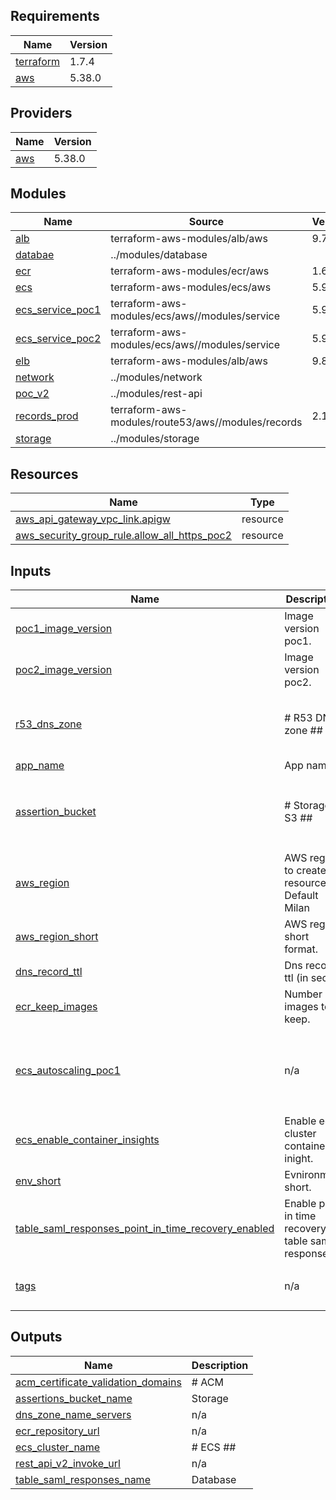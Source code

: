 ## Requirements

| Name | Version |
|------|---------|
| <a name="requirement_terraform"></a> [terraform](#requirement\_terraform) | 1.7.4 |
| <a name="requirement_aws"></a> [aws](#requirement\_aws) | 5.38.0 |

## Providers

| Name | Version |
|------|---------|
| <a name="provider_aws"></a> [aws](#provider\_aws) | 5.38.0 |

## Modules

| Name | Source | Version |
|------|--------|---------|
| <a name="module_alb"></a> [alb](#module\_alb) | terraform-aws-modules/alb/aws | 9.7.0 |
| <a name="module_databae"></a> [databae](#module\_databae) | ../modules/database |  |
| <a name="module_ecr"></a> [ecr](#module\_ecr) | terraform-aws-modules/ecr/aws | 1.6.0 |
| <a name="module_ecs"></a> [ecs](#module\_ecs) | terraform-aws-modules/ecs/aws | 5.9.1 |
| <a name="module_ecs_service_poc1"></a> [ecs\_service\_poc1](#module\_ecs\_service\_poc1) | terraform-aws-modules/ecs/aws//modules/service | 5.9.1 |
| <a name="module_ecs_service_poc2"></a> [ecs\_service\_poc2](#module\_ecs\_service\_poc2) | terraform-aws-modules/ecs/aws//modules/service | 5.9.1 |
| <a name="module_elb"></a> [elb](#module\_elb) | terraform-aws-modules/alb/aws | 9.8.0 |
| <a name="module_network"></a> [network](#module\_network) | ../modules/network |  |
| <a name="module_poc_v2"></a> [poc\_v2](#module\_poc\_v2) | ../modules/rest-api |  |
| <a name="module_records_prod"></a> [records\_prod](#module\_records\_prod) | terraform-aws-modules/route53/aws//modules/records | 2.11.0 |
| <a name="module_storage"></a> [storage](#module\_storage) | ../modules/storage |  |

## Resources

| Name | Type |
|------|------|
| [aws_api_gateway_vpc_link.apigw](https://registry.terraform.io/providers/hashicorp/aws/5.38.0/docs/resources/api_gateway_vpc_link) | resource |
| [aws_security_group_rule.allow_all_https_poc2](https://registry.terraform.io/providers/hashicorp/aws/5.38.0/docs/resources/security_group_rule) | resource |

## Inputs

| Name | Description | Type | Default | Required |
|------|-------------|------|---------|:--------:|
| <a name="input_poc1_image_version"></a> [poc1\_image\_version](#input\_poc1\_image\_version) | Image version poc1. | `string` | n/a | yes |
| <a name="input_poc2_image_version"></a> [poc2\_image\_version](#input\_poc2\_image\_version) | Image version poc2. | `string` | n/a | yes |
| <a name="input_r53_dns_zone"></a> [r53\_dns\_zone](#input\_r53\_dns\_zone) | # R53 DNS zone ## | <pre>object({<br>    name    = string<br>    comment = string<br>  })</pre> | n/a | yes |
| <a name="input_app_name"></a> [app\_name](#input\_app\_name) | App name. | `string` | `"oneid"` | no |
| <a name="input_assertion_bucket"></a> [assertion\_bucket](#input\_assertion\_bucket) | # Storage S3 ## | <pre>object({<br>    mfa_delete               = bool<br>    gracier_transaction_days = number<br>    expiration_days          = number<br>  })</pre> | <pre>{<br>  "expiration_days": 100,<br>  "gracier_transaction_days": 90,<br>  "mfa_delete": false<br>}</pre> | no |
| <a name="input_aws_region"></a> [aws\_region](#input\_aws\_region) | AWS region to create resources. Default Milan | `string` | `"eu-south-1"` | no |
| <a name="input_aws_region_short"></a> [aws\_region\_short](#input\_aws\_region\_short) | AWS region short format. | `string` | `"es-1"` | no |
| <a name="input_dns_record_ttl"></a> [dns\_record\_ttl](#input\_dns\_record\_ttl) | Dns record ttl (in sec) | `number` | `86400` | no |
| <a name="input_ecr_keep_images"></a> [ecr\_keep\_images](#input\_ecr\_keep\_images) | Number of images to keep. | `number` | `3` | no |
| <a name="input_ecs_autoscaling_poc1"></a> [ecs\_autoscaling\_poc1](#input\_ecs\_autoscaling\_poc1) | n/a | <pre>object({<br>    enable_autoscaling       = bool<br>    autoscaling_min_capacity = number<br>    autoscaling_max_capacity = number<br>  })</pre> | <pre>{<br>  "autoscaling_max_capacity": 3,<br>  "autoscaling_min_capacity": 1,<br>  "enable_autoscaling": true<br>}</pre> | no |
| <a name="input_ecs_enable_container_insights"></a> [ecs\_enable\_container\_insights](#input\_ecs\_enable\_container\_insights) | Enable ecs cluster container inight. | `bool` | `false` | no |
| <a name="input_env_short"></a> [env\_short](#input\_env\_short) | Evnironment short. | `string` | `"d"` | no |
| <a name="input_table_saml_responses_point_in_time_recovery_enabled"></a> [table\_saml\_responses\_point\_in\_time\_recovery\_enabled](#input\_table\_saml\_responses\_point\_in\_time\_recovery\_enabled) | Enable point in time recovery table saml responses | `bool` | `false` | no |
| <a name="input_tags"></a> [tags](#input\_tags) | n/a | `map(any)` | <pre>{<br>  "CreatedBy": "Terraform"<br>}</pre> | no |

## Outputs

| Name | Description |
|------|-------------|
| <a name="output_acm_certificate_validation_domains"></a> [acm\_certificate\_validation\_domains](#output\_acm\_certificate\_validation\_domains) | # ACM |
| <a name="output_assertions_bucket_name"></a> [assertions\_bucket\_name](#output\_assertions\_bucket\_name) | Storage |
| <a name="output_dns_zone_name_servers"></a> [dns\_zone\_name\_servers](#output\_dns\_zone\_name\_servers) | n/a |
| <a name="output_ecr_repository_url"></a> [ecr\_repository\_url](#output\_ecr\_repository\_url) | n/a |
| <a name="output_ecs_cluster_name"></a> [ecs\_cluster\_name](#output\_ecs\_cluster\_name) | # ECS ## |
| <a name="output_rest_api_v2_invoke_url"></a> [rest\_api\_v2\_invoke\_url](#output\_rest\_api\_v2\_invoke\_url) | n/a |
| <a name="output_table_saml_responses_name"></a> [table\_saml\_responses\_name](#output\_table\_saml\_responses\_name) | Database |
